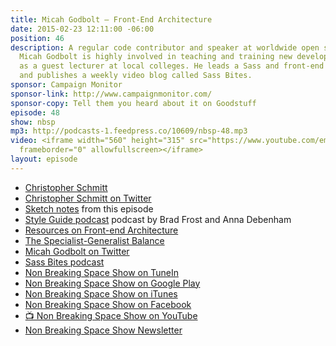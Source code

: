 ```yaml
---
title: Micah Godbolt — Front-End Architecture
date: 2015-02-23 12:11:00 -06:00
position: 46
description: A regular code contributor and speaker at worldwide open source events,
  Micah Godbolt is highly involved in teaching and training new developers, sometimes
  as a guest lecturer at local colleges. He leads a Sass and front-end meetup in Portland
  and publishes a weekly video blog called Sass Bites.
sponsor: Campaign Monitor
sponsor-link: http://www.campaignmonitor.com/
sponsor-copy: Tell them you heard about it on Goodstuff
episode: 48
show: nbsp
mp3: http://podcasts-1.feedpress.co/10609/nbsp-48.mp3
video: <iframe width="560" height="315" src="https://www.youtube.com/embed/n9Necok5lwI"
  frameborder="0" allowfullscreen></iframe>
layout: episode
---
```


* [Christopher Schmitt](http://Christopher.org)
* [Christopher Schmitt on Twitter](https://twitter.com/teleject)
*  [Sketch notes](https://twitter.com/samkap/status/569325916016369664) from this episode
*  [Style Guide podcast](styleguides.io/podcast/) podcast by Brad Frost and Anna Debenham
*  [Resources on Front-end Architecture](https://github.com/micahgodbolt/front-end-architecture)
*  [The Specialist-Generalist Balance](http://alistapart.com/article/the-specialist-generalist-balance)
*  [Micah Godbolt on Twitter](https://twitter.com/micahgodbolt)
*  [Sass Bites podcast](http://youtube.com/SassBites)
* [Non Breaking Space Show on TuneIn](http://tunein.com/radio/Non-Breaking-Space-Show-p885155/)
* [Non Breaking Space Show on Google Play](https://playmusic.app.goo.gl/?ibi=com.google.PlayMusic&isi=691797987&ius=googleplaymusic&link=https://play.google.com/music/m/Iw5ik6iwalo5vmda5rqyrotdney?t%3DNon_Breaking_Space_Show%26pcampaignid%3DMKT-na-all-co-pr-mu-pod-16)
* [Non Breaking Space Show on iTunes](https://itunes.apple.com/ca/podcast/non-breaking-space-show/id507162981?mt=2&ign-mpt=uo%3D4)
* [Non Breaking Space Show on Facebook](https://www.facebook.com/nbsptv)
* [📺 Non Breaking Space Show on YouTube](https://www.youtube.com/channel/UC--mqA75V3CM8hxId0l7e_g?sub_confirmation=1)
* [Non Breaking Space Show Newsletter](http://newsletter.nonbreakingspace.tv/)

